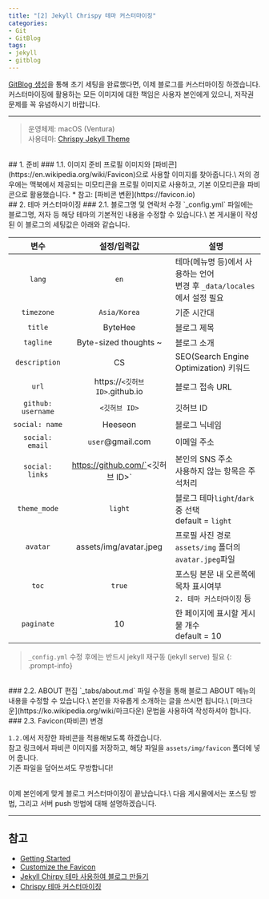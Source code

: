 ```yaml
---
title: "[2] Jekyll Chrispy 테마 커스터마이징"
categories:
- Git
- GitBlog
tags:
- jekyll
- gitblog
---
```


[GitBlog 생성](https://heeseons.github.io/posts/1_jekyll_setting/)을 통해 초기 세팅을 완료했다면, 이제 블로그를 커스터마이징 하겠습니다.\
커스터마이징에 활용하는 모든 이미지에 대한 책임은 사용자 본인에게 있으니, 저작권 문제를 꼭 유념하시기 바랍니다.

---
> 운영체제: macOS (Ventura)\
> 사용테마: [Chrispy Jekyll Theme](https://github.com/cotes2020/jekyll-theme-chirpy)


<br>
## 1. 준비
### 1.1. 이미지 준비
프로필 이미지와 [파비콘](https://en.wikipedia.org/wiki/Favicon)으로 사용할 이미지를 찾아줍니다.\
저의 경우에는 맥북에서 제공되는 미모티콘을 프로필 이미지로 사용하고, 기본 이모티콘을 파비콘으로 활용했습니다.
* 참고: [파비콘 변환](https://favicon.io)

<br>
## 2. 테마 커스터마이징
### 2.1. 블로그명 및 연락처 수정
`_config.yml` 파일에는 블로그명, 저자 등 해당 테마의 기본적인 내용을 수정할 수 있습니다.\
본 게시물이 작성된 이 블로그의 세팅값은 아래와 같습니다.

| 변수 | 설정/입력값 | 설명 |
|:---:|:---:|---|
| `lang` | `en` | 테마(메뉴명 등)에서 사용하는 언어<br>변경 후 `_data/locales`에서 설정 필요 |
| `timezone` | `Asia/Korea` | 기준 시간대 |
| `title` | ByteHee | 블로그 제목 |
| `tagline` | Byte-sized thoughts ~ | 블로그 소개 |
| `description` | CS | SEO(Search Engine Optimization) 키워드 |
| `url` | https://`<깃허브 ID>`.github.io | 블로그 접속 URL |
| `github: username` | `<깃허브 ID>` | 깃허브 ID |
| `social: name` | Heeseon | 블로그 닉네임 |
| `social: email` | `user`@gmail.com | 이메일 주소 |
| `social: links` | https://github.com/`<깃허브 ID>` | 본인의 SNS 주소<br>사용하지 않는 항목은 주석처리 |
| `theme_mode` | `light` | 블로그 테마`light`/`dark` 중 선택<br>default = `light` |
| `avatar` | assets/img/avatar.jpeg | 프로필 사진 경로<br>`assets/img` 폴더의 `avatar.jpeg`파일 |
| `toc` | `true` | 포스팅 본문 내 오른쪽에 목차 표시여부<br>`2. 테마 커스터마이징` 등 |
| `paginate` | 10 | 한 페이지에 표시할 게시물 개수<br>default = 10 |

> `_config.yml` 수정 후에는 반드시 jekyll 재구동 (jekyll serve) 필요
{: .prompt-info}

<br>
### 2.2. ABOUT 편집
`_tabs/about.md` 파일 수정을 통해 블로그 ABOUT 메뉴의 내용을 수정할 수 있습니다.\
본인을 자유롭게 소개하는 글을 쓰시면 됩니다.\
[마크다운](https://ko.wikipedia.org/wiki/마크다운) 문법을 사용하여 작성하셔야 합니다.

<br>
### 2.3. Favicon(파비콘) 변경

`1.2.`에서 저장한 파비콘을 적용해보도록 하겠습니다.\
참고 링크에서 파비콘 이미지를 저장하고, 해당 파일을 `assets/img/favicon` 폴더에 넣어 줍니다.\
기존 파일을 덮어쓰셔도 무방합니다!

<br>
이제 본인에게 맞게 블로그 커스터마이징이 끝났습니다.\
다음 게시물에서는 포스팅 방법, 그리고 서버 push 방법에 대해 설명하겠습니다.

<br>

---
## 참고
* [Getting Started](https://chirpy.cotes.page/posts/getting-started/)
* [Customize the Favicon](https://chirpy.cotes.page/posts/customize-the-favicon/)
* [Jekyll Chirpy 테마 사용하여 블로그 만들기](https://www.irgroup.org/posts/jekyll-chirpy/)
* [Chrispy 테마 커스터마이징](https://www.irgroup.org/posts/Chirpy-테마-커스터마이징/)
